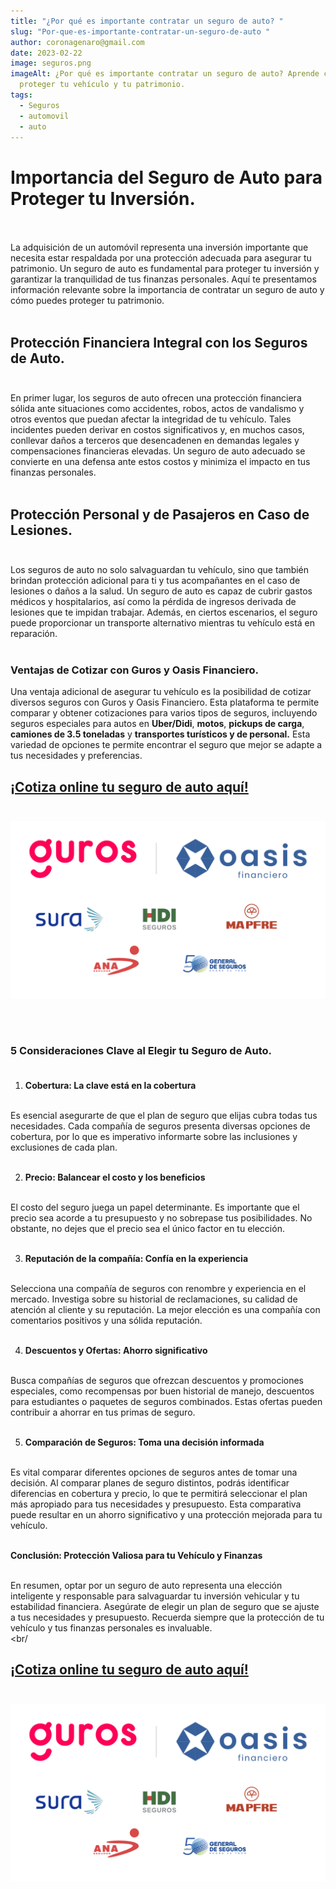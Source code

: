 ```yaml
---
title: "¿Por qué es importante contratar un seguro de auto? "
slug: "Por-que-es-importante-contratar-un-seguro-de-auto "
author: coronagenaro@gmail.com
date: 2023-02-22
image: seguros.png
imageAlt: ¿Por qué es importante contratar un seguro de auto? Aprende cómo
  proteger tu vehículo y tu patrimonio.
tags:
  - Seguros
  - automovil
  - auto
---
```

# **Importancia del Seguro de Auto para Proteger tu Inversión.<br/><br/>**

La adquisición de un automóvil representa una inversión importante que necesita estar respaldada por una protección adecuada para asegurar tu patrimonio. Un seguro de auto es fundamental para proteger tu inversión y garantizar la tranquilidad de tus finanzas personales. Aquí te presentamos información relevante sobre la importancia de contratar un seguro de auto y cómo puedes proteger tu patrimonio.<br/><br/>

## **Protección Financiera Integral con los Seguros de Auto.<br/><br/>**

En primer lugar, los seguros de auto ofrecen una protección financiera sólida ante situaciones como accidentes, robos, actos de vandalismo y otros eventos que puedan afectar la integridad de tu vehículo. Tales incidentes pueden derivar en costos significativos y, en muchos casos, conllevar daños a terceros que desencadenen en demandas legales y compensaciones financieras elevadas. Un seguro de auto adecuado se convierte en una defensa ante estos costos y minimiza el impacto en tus finanzas personales.<br/><br/>

## **Protección Personal y de Pasajeros en Caso de Lesiones.<br/><br/>**

Los seguros de auto no solo salvaguardan tu vehículo, sino que también brindan protección adicional para ti y tus acompañantes en el caso de lesiones o daños a la salud. Un seguro de auto es capaz de cubrir gastos médicos y hospitalarios, así como la pérdida de ingresos derivada de lesiones que te impidan trabajar. Además, en ciertos escenarios, el seguro puede proporcionar un transporte alternativo mientras tu vehículo está en reparación.<br/><br/>

<!--StartFragment-->

### **Ventajas de Cotizar con Guros y Oasis Financiero.**

Una ventaja adicional de asegurar tu vehículo es la posibilidad de cotizar diversos seguros con Guros y Oasis Financiero. Esta plataforma te permite comparar y obtener cotizaciones para varios tipos de seguros, incluyendo seguros especiales para autos en **Uber/Didi**, **motos**, **pickups de carga**, **camiones de 3.5 toneladas** y **transportes turísticos y de personal.** Esta variedad de opciones te permite encontrar el seguro que mejor se adapte a tus necesidades y preferencias.

<!--EndFragment-->

## **[¡C﻿otiza online tu seguro de auto aquí!](https://bit.ly/3QB41vF)<br/><br/>**

[![Banner Guros y Oasis Financiero](banner-guros-oasis.png)](https://bit.ly/3QB41vF)

<br/><br/>

### **5 Consideraciones Clave al Elegir tu Seguro de Auto.<br/><br/>**

1. **Cobertura: La clave está en la cobertura<br/><br/>**

Es esencial asegurarte de que el plan de seguro que elijas cubra todas tus necesidades. Cada compañía de seguros presenta diversas opciones de cobertura, por lo que es imperativo informarte sobre las inclusiones y exclusiones de cada plan.<br/><br/>

2. **Precio: Balancear el costo y los beneficios<br/><br/>**

El costo del seguro juega un papel determinante. Es importante que el precio sea acorde a tu presupuesto y no sobrepase tus posibilidades. No obstante, no dejes que el precio sea el único factor en tu elección.<br/><br/>

3. **Reputación de la compañía: Confía en la experiencia<br/><br/>**

Selecciona una compañía de seguros con renombre y experiencia en el mercado. Investiga sobre su historial de reclamaciones, su calidad de atención al cliente y su reputación. La mejor elección es una compañía con comentarios positivos y una sólida reputación.<br/><br/>

4. **Descuentos y Ofertas: Ahorro significativo<br/><br/>**

Busca compañías de seguros que ofrezcan descuentos y promociones especiales, como recompensas por buen historial de manejo, descuentos para estudiantes o paquetes de seguros combinados. Estas ofertas pueden contribuir a ahorrar en tus primas de seguro.<br/><br/>

5. **Comparación de Seguros: Toma una decisión informada<br/><br/>**

Es vital comparar diferentes opciones de seguros antes de tomar una decisión. Al comparar planes de seguro distintos, podrás identificar diferencias en cobertura y precio, lo que te permitirá seleccionar el plan más apropiado para tus necesidades y presupuesto. Esta comparativa puede resultar en un ahorro significativo y una protección mejorada para tu vehículo.<br/><br/>

**Conclusión: Protección Valiosa para tu Vehículo y Finanzas<br/><br/>**

En resumen, optar por un seguro de auto representa una elección inteligente y responsable para salvaguardar tu inversión vehicular y tu estabilidad financiera. Asegúrate de elegir un plan de seguro que se ajuste a tus necesidades y presupuesto. Recuerda siempre que la protección de tu vehículo y tus finanzas personales es invaluable.<br/><br/

## **[¡C﻿otiza online tu seguro de auto aquí!](https://bit.ly/3QB41vF)<br/><br/>**

[![Banner Guros y Oasis Financiero](banner-guros-oasis.png)](https://bit.ly/3QB41vF)
